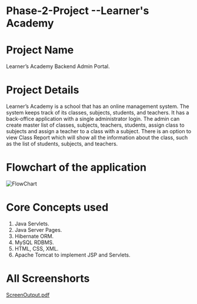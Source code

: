 # Phase-2-Project --Learner's Academy
# Project Name
Learner’s Academy Backend Admin Portal.
# Project Details
Learner’s Academy is a school that has an online management system. The system keeps track of its classes, subjects, students, and teachers. It has a back-office application with a single administrator login. The admin can create master list of classes, subjects, teachers, students, assign class to subjects and assign a teacher to a class with a subject. There is an option to view Class Report which will show all the information about the class, such as the list of students, subjects, and teachers.
# Flowchart of the application
![FlowChart](https://user-images.githubusercontent.com/99030496/170959817-9a133788-11fd-4f5a-8dcd-5d7d38c99a88.png)
# Core Concepts used
1. Java Servlets.
2. Java Server Pages.
3. Hibernate ORM.
4. MySQL RDBMS.
5. HTML, CSS, XML.
6. Apache Tomcat to implement JSP and Servlets.

 # All Screenshorts
 [ScreenOutput.pdf](https://github.com/MUBASHIRPTECH/Learner-sAcademy/files/13285236/ScreenOutput.pdf)

